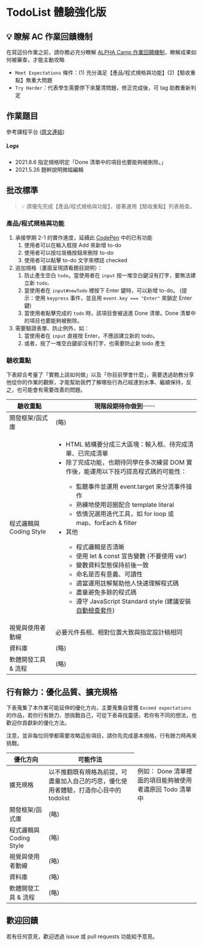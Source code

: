 # TodoList 體驗強化版

## 💡 瞭解 AC 作業回饋機制

在寫這份作業之前，請你務必充分瞭解 <a href="https://github.com/ALPHACamp/web-grading-rubic" target="_blank">ALPHA Camp 作業回饋機制</a>，瞭解成果如何被審查，才能主動攻略

- `Meet Expectations` 條件：(1) 充分滿足【產品/程式規格與功能】(2)【驗收重點】無重大問題
- `Try Harder`：代表學生需要停下來釐清問題，修正完成後，可 tag 助教重新判定

## 作業題目

參考課程平台 (<a href="https://lighthouse.alphacamp.co/courses/99/assignments/2991" target="_blank">原文連結</a>)

##### Logs

- 2021.8.6 指定規格明定「Done 清單中的項目也要能夠被刪除。」
- 2021.5.26 題幹說明微幅編輯

## 批改標準

> 💡  請優先完成【產品/程式規格與功能】，接著運用【驗收重點】列表檢查。

### 產品/程式規格與功能

1. 承接學期 2-1 的實作進度，延續此 [CodePen](https://codepen.io/alpha-camp/pen/oJoqaa) 中的已有功能
   1. 使用者可以在輸入框按 Add 來新增 to-do
   2. 使用者可以按垃圾桶按鈕來刪除 to-do
   3. 使用者可以點擊 to-do 文字來標誌 checked
2. 追加規格（畫面呈現請看題目說明）：
   1. 防止產生空白 `todo`。當使用者在 `input` 按一堆空白鍵沒有打字，要無法建立新 `todo。`
   2. 當使用者在 `input#newTodo` 裡按下 Enter 鍵時，可以新增 to-do。 (提示：使用 `keypress` 事件，並且用 `event.key === "Enter"` 來鎖定 Enter 鍵)
   3. 當使用者點擊完成的 `todo` 時，該項目會被送進 Done 清單。Done 清單中的項目也要能夠被刪除。
3. 需要驗證表單、防止例外，如：
   1. 當使用者在 `input` 直接按 Enter，不應該建立新的 todo。
   2. 或者，按了一堆空白鍵卻沒有打字，也需要防止新 todo 產生

### 驗收重點

下表綜合考量了「實務上該如何做」以及「你目前學會什麼」，需要透過助教分享他從你的作業的觀察，才能幫助我們了解哪些行為已經達到水準、繼續保持，反之，也可能會有需要改善的問題。

<table>
  <thead>
    <tr>
      <th>驗收重點</td>
      <th>現階段期待你做到⋯⋯</td>
    </tr>
  </thead>
  <tbody>
    <tr>
      <td>開發框架/函式庫</td>
      <td>(略)</td>
    </tr>
    <tr>
      <td>程式邏輯與 Coding Style</td>
      <td>
        <ul>
          <li>HTML 結構要分成三大區塊：輸入框、待完成清單、已完成清單</li>
          <li>除了完成功能，也期待同學在多次練習 DOM 實作後，能運用以下技巧提高程式碼的可能性：</li>
          <ul>
            <li>監聽事件並運用 event.target 來分流事件操作</li>
            <li>熟練地使用迴圈配合 template literal</li>
            <li>依情況選用迭代工具，如 for loop 或 map、forEach & filter</li>
          </ul>
          <li>其他</li>
          <ul>
            <li>程式邏輯是否清晰</li>
            <li>使用 let & const 宣告變數 (不要使用 var)</li>
            <li>變數資料型態保持前後一致</li>
            <li>命名是否有意義、可讀性</li>
            <li>適當運用註解幫助他人快速理解程式碼</li>
            <li>盡量避免多餘的程式碼</li>
            <li>遵守 JavaScript Standard style (建議安裝<a href="https://standardjs.com/index.html#install" target="_blank">自動檢查套件</a>)</li>
          </ul>
        </ul>
      </td>
    </tr>
      <tr>
      <td>視覺與使用者動線</td>
      <td>必要元件長相、相對位置大致與指定設計稿相同</td>
    </tr>
    <tr>
      <td>資料庫</td>
      <td>(略)</td>
    </tr>
      <tr>
      <td>軟體開發工具 & 流程</td>
      <td>(略)</td>
    </tr>
  </tbody>
</table>

## 行有餘力：優化品質、擴充規格

下表蒐集了本作業可能延伸的優化方向，主要蒐集自曾獲 `Exceed expectations` 的作品，若你行有餘力、想挑戰自己，可從下表尋找靈感，若你有不同的想法，也歡迎你貢獻新的優化方法。

注意，並非每位同學都需要攻略這些項目，請你先完成基本規格，行有餘力時再來挑戰。

<table>
  <thead>
    <tr>
      <th>優化方向</td>
      <th>可能作法</td>
    </tr>
  </thead>
  <tbody>
    <tr>
      <td>擴充規格</td>
      <td>以不推翻既有規格為前提，可盡量加入自己的巧思，優化使用者體驗，打造你心目中的 todolist</td>
      <td>例如： Done 清單裡面的項目能夠被使用者還原回 Todo 清單中</td>
    </tr>
    <tr>
      <td>開發框架/函式庫</td>
      <td>(略)</td>
    </tr>
    <tr>
      <td>程式邏輯與 Coding Style</td>
      <td>(略)</td>
    </tr>
      <tr>
      <td>視覺與使用者動線</td>
      <td>(略)</td>
    </tr>
    <tr>
      <td>資料庫</td>
      <td>(略)</td>
    </tr>
      <tr>
      <td>軟體開發工具 & 流程</td>
      <td>(略)</td>
    </tr>
  </tbody>
</table>

## 歡迎回饋

若有任何意見，歡迎透過 issue 或 pull requests 功能給予意見。
